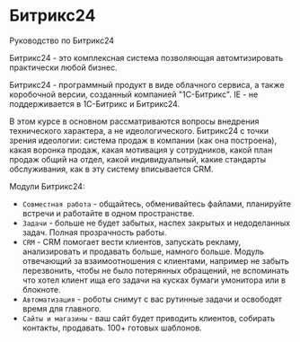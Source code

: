 # Битрикс24
Руководство по Битрикс24

Битрикс24 - это комплексная система позволяющая автомтизировать практически любой бизнес.

Битрикс24 - программный продукт в виде облачного сервиса, а также коробочной версии, созданный компанией "1С-Битрикс". IE - не поддерживается в 1С-Битрикс и Битрикс24.

В этом курсе в основном рассматриваются вопросы внедрения технического характера, а не идеологического. Битрикс24 с точки зрения идеологии: система продаж в компании (как она построена), какая воронка продаж, какая мотивация у сотрудников, какой план продаж общий на отдел, какой индивидуальный, какие стандарты обслуживания, как в эту систему вписывается CRM.

Модули Битрикс24:
- `Совместная работа` - общайтесь, обменивайтесь файлами, планируйте встречи и работайте в одном пространстве.
- `Задачи` - больше не будет забытых, наспех закрытых и недоделанных задач. Полная прозрачность работы.
- `CRM` - CRM помогает вести клиентов, запускать рекламу, анализировать и продавать больше, намного больше. Модуль отвечающий за взаимоотношения с клиентами, например не забыть перезвонить, чтобы не было потерянных обращений, не вспоминать что хотел клиент ища его задачи на кусках бумаги умонитора или в блокноте.
- `Автоматизация` - роботы снимут с вас рутинные задачи и освободят время для главного.
- `Сайты и магазины` - ваш сайт будет приводить клиентов, собирать контакты, продавать. 100+ готовых шаблонов.
